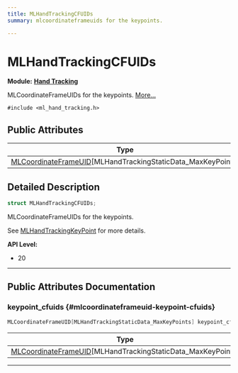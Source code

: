 ```yaml
---
title: MLHandTrackingCFUIDs
summary: mlcoordinateframeuids for the keypoints. 

---
```


# MLHandTrackingCFUIDs

**Module:** **[Hand Tracking](/versioned_docs/version-22-May-2023/api-ref/api/Modules/group___hand_tracking/group___hand_tracking.md)**



MLCoordinateFrameUIDs for the keypoints.  [More...](#detailed-description)


`#include <ml_hand_tracking.h>`

## Public Attributes

| Type           | Name           |
| -------------- | -------------- |
| [MLCoordinateFrameUID](/versioned_docs/version-22-May-2023/api-ref/api/Modules/group___perception/struct_m_l_coordinate_frame_u_i_d.md)[MLHandTrackingStaticData_MaxKeyPoints] | **[keypoint_cfuids](/versioned_docs/version-22-May-2023/api-ref/api/Modules/group___hand_tracking/struct_m_l_hand_tracking_c_f_u_i_ds.md#mlcoordinateframeuid-keypoint-cfuids)**  |

## Detailed Description

```cpp
struct MLHandTrackingCFUIDs;
```

MLCoordinateFrameUIDs for the keypoints. 

See [MLHandTrackingKeyPoint](/versioned_docs/version-22-May-2023/api-ref/api/Modules/group___hand_tracking/group___hand_tracking.md#enum-mlhandtrackingkeypoint) for more details.




**API Level:**
  * 20




-----------
## Public Attributes Documentation

### keypoint_cfuids {#mlcoordinateframeuid-keypoint-cfuids}

```cpp
MLCoordinateFrameUID[MLHandTrackingStaticData_MaxKeyPoints] keypoint_cfuids;
```



| Type | Description |
|--|--|
| [MLCoordinateFrameUID](/versioned_docs/version-22-May-2023/api-ref/api/Modules/group___perception/struct_m_l_coordinate_frame_u_i_d.md)[MLHandTrackingStaticData_MaxKeyPoints] | [MLHandTrackingStaticData_MaxKeyPoints] |






-----------


